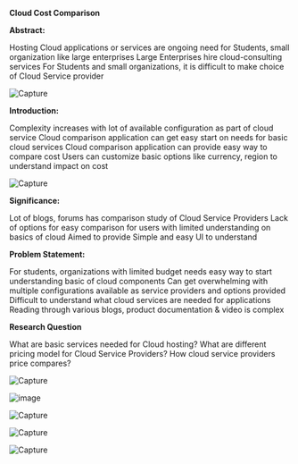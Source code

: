 **Cloud Cost Comparison**

**Abstract:**

Hosting Cloud applications or services are ongoing need for Students, small organization like large enterprises
Large Enterprises hire cloud-consulting services
For Students and small organizations, it is difficult to make choice of Cloud Service provider

![Capture](https://user-images.githubusercontent.com/100084024/163283463-476be58d-87d1-4dca-be7e-0aa3c8ae3845.JPG)

**Introduction:**

Complexity increases with lot of available configuration as part of cloud service
Cloud comparison application can get easy start on needs for basic cloud services 
Cloud comparison application can provide easy way to compare cost
Users can customize basic options like currency, region to understand impact on cost

![Capture](https://user-images.githubusercontent.com/100084024/163283381-76acd091-80ab-46de-beb4-1ba5981681df.JPG)


**Significance:**

Lot of blogs, forums has comparison study of Cloud Service Providers
Lack of options for easy comparison for users with limited understanding on basics of cloud
Aimed to provide Simple and easy UI to understand

**Problem Statement:**

For students, organizations with limited budget needs easy way to start understanding basic of cloud components
Can get overwhelming with multiple configurations available as service providers and options provided 
Difficult to understand what cloud services are needed for applications
Reading through various blogs, product documentation & video is complex

**Research Question**

What are basic services needed for Cloud hosting?
What are different pricing model for Cloud Service Providers?
How cloud service providers price compares?


![Capture](https://user-images.githubusercontent.com/100084024/163283544-449a1003-0446-470c-8f6c-3c716438b7f1.JPG)

![image](https://user-images.githubusercontent.com/100084024/163283577-4e53f28d-67c9-4e01-9eab-892ece5bc093.png)


![Capture](https://user-images.githubusercontent.com/100084024/163283665-69b6ff3c-2837-4426-aa56-912541b4bd91.JPG)

![Capture](https://user-images.githubusercontent.com/100084024/163283712-adf25278-e261-4931-89d7-18214f1fd2bb.JPG)

![Capture](https://user-images.githubusercontent.com/100084024/163283769-723f40a1-d893-41ce-9edd-3bf50e120fd1.JPG)

